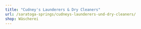 ```yaml
---
title: "Cudney's Launderers & Dry Cleaners"
url: /saratoga-springs/cudneys-launderers-und-dry-cleaners/
shop: Wäscherei
---
```

